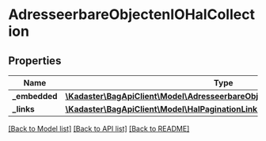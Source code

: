# AdresseerbareObjectenIOHalCollection

## Properties
Name | Type | Description | Notes
------------ | ------------- | ------------- | -------------
**_embedded** | [**\Kadaster\BagApiClient\Model\AdresseerbareObjectenIOHalCollectionEmbedded**](AdresseerbareObjectenIOHalCollectionEmbedded.md) |  | [optional] 
**_links** | [**\Kadaster\BagApiClient\Model\HalPaginationLinks**](HalPaginationLinks.md) |  | [optional] 

[[Back to Model list]](../../README.md#documentation-for-models) [[Back to API list]](../../README.md#documentation-for-api-endpoints) [[Back to README]](../../README.md)

